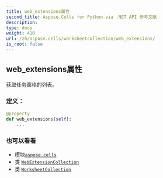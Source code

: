 ```yaml
---
title: web_extensions属性
second_title: Aspose.Cells for Python via .NET API 参考文献
description:
type: docs
weight: 410
url: /zh/aspose.cells/worksheetcollection/web_extensions/
is_root: false
---
```

## web_extensions属性

获取任务窗格的列表。
### 定义：
```python
@property
def web_extensions(self):
    ...
```

### 也可以看看
* 模块[`aspose.cells`](../../)
* 类 [`WebExtensionCollection`](/cells/python-net/zh/aspose.cells.webextensions/webextensioncollection)
* 类 [`WorksheetCollection`](/cells/python-net/zh/aspose.cells/worksheetcollection)
